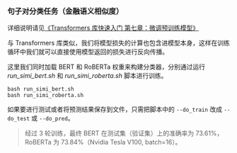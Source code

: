 ### 句子对分类任务（金融语义相似度）

详细说明请见[《Transformers 库快速入门 第七章：微调预训练模型》](https://transformers.run/intro/2021-12-17-transformers-note-4/)

与 Transformers 库类似，我们将模型损失的计算也包含进模型本身，这样在训练循环中我们就可以直接使用模型返回的损失进行反向传播。

这里我们同时加载 BERT 和 RoBERTa 权重来构建分类器，分别通过运行 *run_simi_bert.sh* 和 *run_simi_roberta.sh* 脚本进行训练。

```
bash run_simi_bert.sh
bash run_simi_roberta.sh
```

如果要进行测试或者将预测结果保存到文件，只需把脚本中的 `--do_train` 改成 `--do_test` 或 `--do_pred`。

> 经过 3 轮训练，最终 BERT 在测试集（验证集）上的准确率为 73.61%，RoBERTa 为 73.84%（Nvidia Tesla V100, batch=16）。